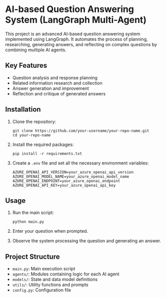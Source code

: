 # AI-based Question Answering System (LangGraph Multi-Agent)

This project is an advanced AI-based question answering system implemented using LangGraph. It automates the process of planning, researching, generating answers, and reflecting on complex questions by combining multiple AI agents.

## Key Features

- Question analysis and response planning
- Related information research and collection
- Answer generation and improvement
- Reflection and critique of generated answers

## Installation

1. Clone the repository:
   ```
   git clone https://github.com/your-username/your-repo-name.git
   cd your-repo-name
   ```

2. Install the required packages:
   ```
   pip install -r requirements.txt
   ```

3. Create a `.env` file and set all the necessary environment variables:
   ```
   AZURE_OPENAI_API_VERSION=your_azure_openai_api_version
   AZURE_OPENAI_MODEL_NAME=your_azure_openai_model_name
   AZURE_OPENAI_ENDPOINT=your_azure_openai_endpoint
   AZURE_OPENAI_API_KEY=your_azure_openai_api_key
   ```

## Usage

1. Run the main script:
   ```
   python main.py
   ```

2. Enter your question when prompted.

3. Observe the system processing the question and generating an answer.

## Project Structure

- `main.py`: Main execution script
- `agents/`: Modules containing logic for each AI agent
- `models/`: State and data model definitions
- `utils/`: Utility functions and prompts
- `config.py`: Configuration file
